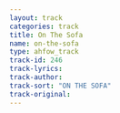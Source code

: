 ```yaml
---
layout: track
categories: track
title: On The Sofa
name: on-the-sofa
type: ahfow_track
track-id: 246
track-lyrics: 
track-author: 
track-sort: "ON THE SOFA"
track-original: 
---
```


